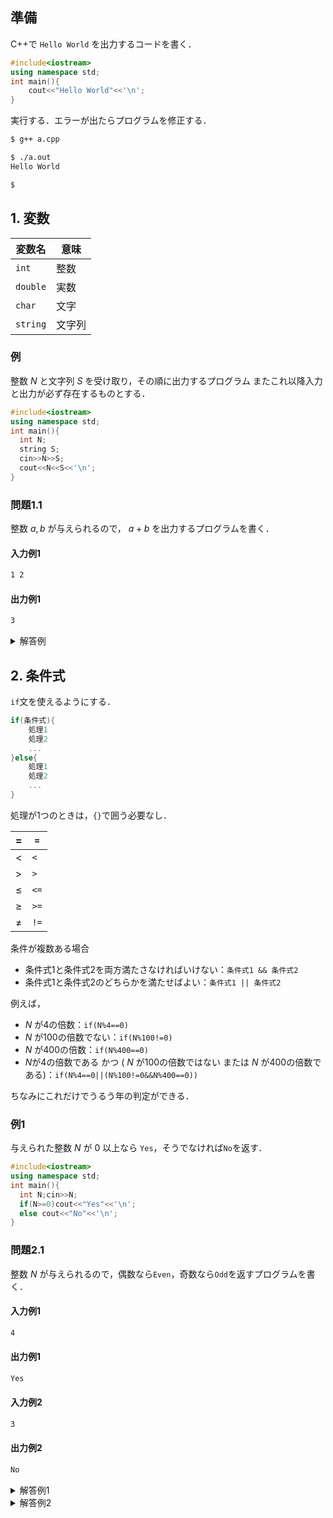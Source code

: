 <script type="text/x-mathjax-config">MathJax.Hub.Config({tex2jax:{inlineMath:[['\$','\$'],['\\(','\\)']],processEscapes:true},CommonHTML: {matchFontHeight:false}});</script>
<script type="text/javascript" async src="https://cdnjs.cloudflare.com/ajax/libs/mathjax/2.7.1/MathJax.js?config=TeX-MML-AM_CHTML"></script>
## 準備

C++で `Hello World` を出力するコードを書く．

```cpp
#include<iostream>
using namespace std;
int main(){
    cout<<"Hello World"<<'\n';
}

```

実行する．エラーが出たらプログラムを修正する．

```bash
$ g++ a.cpp

$ ./a.out
Hello World

$ 
```

## 1. 変数

|変数名|意味|
|----|----|
|`int`|整数|
|`double`|実数|
|`char`|文字|
|`string`|文字列|

### 例

整数 $N$ と文字列 $S$ を受け取り，その順に出力するプログラム
またこれ以降入力と出力が必ず存在するものとする．

```cpp
#include<iostream>
using namespace std;
int main(){
  int N;
  string S;
  cin>>N>>S;
  cout<<N<<S<<'\n';
}
```

### 問題1.1

整数 $a,b$ が与えられるので， $a+b$ を出力するプログラムを書く．

#### 入力例1

```bash
1 2
```
#### 出力例1
```bash
3
```

<details>
    <summary>解答例</summary>
        
```cpp
#include<iostream>
using namespace std;
int main(){
  int a,b;cin>>a>>b;
  cout<<a+b<<'\n';
}

```
        
</details>

## 2. 条件式

`if`文を使えるようにする．

```cpp
if(条件式){
    処理1
    処理2
    ...
}else{
    処理1
    処理2
    ...
}
```

処理が1つのときは，`{}`で囲う必要なし．

| $=$ | `=` |
|----|----|
| $<$ | `<` |
| $>$ | `>` |
| $\leq$ | `<=` |
| $\geq$ | `>=` |
| $\neq$ | `!=` |

条件が複数ある場合

- 条件式1と条件式2を両方満たさなければいけない：`条件式1 && 条件式2`
- 条件式1と条件式2のどちらかを満たせばよい：`条件式1 || 条件式2`

例えば，
- $N$ が4の倍数：`if(N%4==0)`
- $N$ が100の倍数でない：`if(N%100!=0)`
- $N$ が400の倍数：`if(N%400==0)`
- $N$が4の倍数である かつ ( $N$ が100の倍数ではない または $N$ が400の倍数である)：`if(N%4==0||(N%100!=0&&N%400==0))`

ちなみにこれだけでうるう年の判定ができる．

### 例1

与えられた整数 $N$ が $0$ 以上なら `Yes`，そうでなければ`No`を返す．

```cpp
#include<iostream>
using namespace std;
int main(){
  int N;cin>>N;
  if(N>=0)cout<<"Yes"<<'\n';
  else cout<<"No"<<'\n';
}

```

### 問題2.1

整数 $N$ が与えられるので，偶数なら`Even`，奇数なら`Odd`を返すプログラムを書く．

#### 入力例1
```bash
4
```

#### 出力例1
```bash
Yes
```

#### 入力例2
```bash
3
```

#### 出力例2
```bash
No
```

<details>
    <summary>解答例1</summary>
    
```cpp
#include<iostream>
using namespace std;
int main(){
  int N;cin>>N;
  if(N%2==0)cout<<"Yes"<<'\n';
  else cout<<"No"<<'\n';
}

```
        
</details>

<details>
    <summary>解答例2</summary>

実はこんな書き方もある．使えたらかっこいい．

`条件式 ? 条件を満たすときの処理 : 満たさないときの処理`

```cpp
#include<iostream>
using namespace std;
int main(){
  int N;cin>>N;
  cout<<(N%2==0?"Even":"Odd")<<'\n';
}

```

ただし，この二つが同様の処理でないとこの書き方はできない．
例えばこの問題が， $N$ が偶数のとき`Even`を，奇数のときは $N$ をそのまま出力する，というような問題のとき，次のように書いてしまうとエラーがでる．

```cpp
#include<iostream>
using namespace std;
int main(){
  int N;cin>>N;
  cout<<(N%2==0?"Even":N)<<'\n';
}

```
これは`"Even"`は文字列型に対し， `N`は整数型であり，型が異なる処理であるためできない．

</details>
